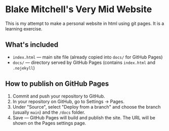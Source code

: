# Blake Mitchell's Very Mid Website

This is my attempt to make a personal website in html using git pages. It is a learning exercise. 

## What's included

- `index.html` — main site file (already copied into `docs/` for GitHub Pages)
- `docs/` — directory served by GitHub Pages (contains `index.html` and `.nojekyll`)

## How to publish on GitHub Pages

1. Commit and push your repository to GitHub.
2. In your repository on GitHub, go to Settings → Pages.
3. Under "Source", select "Deploy from a branch" and choose the branch (usually `main`) and the `/docs` folder.
4. Save — GitHub Pages will build and publish the site. The URL will be shown on the Pages settings page.


